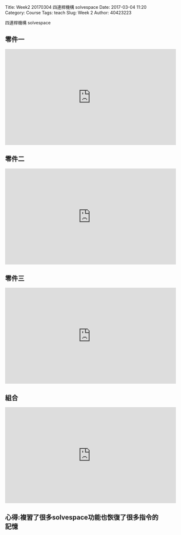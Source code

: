 Title: Week2 20170304 四連桿機構 solvespace 
Date: 2017-03-04 11:20
Category: Course
Tags: teach
Slug: Week 2
Author: 40423223

<!-- PELICAN_END_SUMMARY -->

<p> 四連桿機構 solvespace</p>

<h2>零件一</h2>

<iframe width="560" height="315" src="https://www.youtube.com/embed/1fKwLav-hPA" frameborder="0" allowfullscreen></iframe>

<h2>零件二</h2>

<iframe width="560" height="315" src="https://www.youtube.com/embed/MdVrvzSIqWg" frameborder="0" allowfullscreen></iframe>
<h2>零件三</h2>

<iframe width="560" height="315" src="https://www.youtube.com/embed/vCOcjH_3Uas" frameborder="0" allowfullscreen></iframe>

<h2>組合</h2>

<iframe width="560" height="315" src="https://www.youtube.com/embed/6y4ZQHjXwHA" frameborder="0" allowfullscreen></iframe>

<h2>心得:複習了很多solvespace功能也恢復了很多指令的記憶</h2>